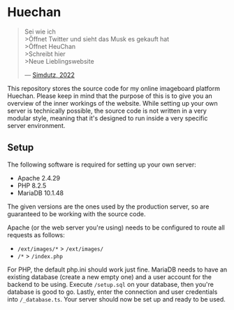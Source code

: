 # Huechan

> Sei wie ich<br>
> \>Öffnet Twitter und sieht das Musk es gekauft hat<br>
> \>Öffnet HeuChan<br>
> \>Schreibt hier<br>
> \>Neue Lieblingswebsite
> 
> &mdash; [Simdutz, 2022](https://huechan.com/x/e7352ed59e7b0a2b)

This repository stores the source code for my online imageboard platform Huechan. Please keep in mind that the purpose of this is to give you an overview of the inner workings of the website. While setting up your own server is technically possible, the source code is not written in a very modular style, meaning that it's designed to run inside a very specific server environment.

## Setup

The following software is required for setting up your own server:

- Apache 2.4.29
- PHP 8.2.5
- MariaDB 10.1.48

The given versions are the ones used by the production server, so are guaranteed to be working with the source code.

Apache (or the web server you're using) needs to be configured to route all requests as follows:

- `/ext/images/*` > `/ext/images/`
- `/*` > `/index.php`

For PHP, the default php.ini should work just fine. MariaDB needs to have an existing database (create a new empty one) and a user account for the backend to be using. Execute `/setup.sql` on your database, then you're database is good to go. Lastly, enter the connection and user credentials into `/_database.ts`. Your server should now be set up and ready to be used.